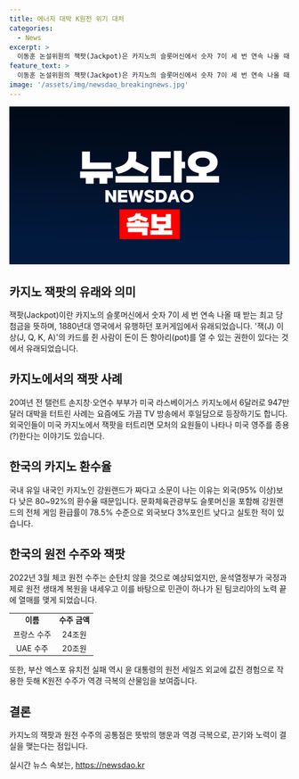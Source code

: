 ```yaml
---
title: 에너지 대박 K원전 위기 대처
categories:
  - News
excerpt: >
  이동훈 논설위원의 잭팟(Jackpot)은 카지노의 슬롯머신에서 숫자 7이 세 번 연속 나올 때 받는 최고 당첨금을 뜻한다. 잭(J) 이상(J, Q, K, A)의 카드를 쥔 사람이 돈이 든 항아리(pot)를 열 수 있는 권한이 있다. 외국인들이 미국 카지노에서 잭팟을 터트리면 모처의 요원들이 나타나 미국 영주를 종용한다. 국내 유일 내국인 카지노인 강원랜드의 게임 환급률이 외국보다 낮다는 실토도 있다. 윤석열정부의 체코 원전 수주와 한국형 원전 수출 성공은 이전의 탈원전 정책에 따른 5년 공백을 극복한 결과로 해석된다.
feature_text: >
  이동훈 논설위원의 잭팟(Jackpot)은 카지노의 슬롯머신에서 숫자 7이 세 번 연속 나올 때 받는 최고 당첨금을 뜻한다. 잭(J) 이상(J, Q, K, A)의 카드를 쥔 사람이 돈이 든 항아리(pot)를 열 수 있는 권한이 있다. 외국인들이 미국 카지노에서 잭팟을 터트리면 모처의 요원들이 나타나 미국 영주를 종용한다. 국내 유일 내국인 카지노인 강원랜드의 게임 환급률이 외국보다 낮다는 실토도 있다. 윤석열정부의 체코 원전 수주와 한국형 원전 수출 성공은 이전의 탈원전 정책에 따른 5년 공백을 극복한 결과로 해석된다.
image: '/assets/img/newsdao_breakingnews.jpg'
---
```


<p><img src="/assets/img/newsdao_breakingnews.jpg" alt="firstkoreanews 속보" /></p>

<h2 data-ke-size="size26">카지노 잭팟의 유래와 의미</h2>

<p data-ke-size="size16">잭팟(Jackpot)이란 카지노의 슬롯머신에서 숫자 7이 세 번 연속 나올 때 받는 최고 당첨금을 뜻하며, 1880년대 영국에서 유행하던 포커게임에서 유래되었습니다. '잭(J) 이상(J, Q, K, A)'의 카드를 쥔 사람이 돈이 든 항아리(pot)를 열 수 있는 권한이 있다는 것에서 유래되었습니다.</p>

<h2 data-ke-size="size24">카지노에서의 잭팟 사례</h2>

<p data-ke-size="size16">20여년 전 탤런트 손지창·오연수 부부가 미국 라스베이거스 카지노에서 6달러로 947만 달러 대박을 터트린 사례는 요즘에도 가끔 TV 방송에서 후일담으로 등장하기도 합니다. 외국인들이 미국 카지노에서 잭팟을 터트리면 모처의 요원들이 나타나 미국 영주를 종용(?)한다는 이야기도 있습니다.</p>

<h2 data-ke-size="size24">한국의 카지노 환수율</h2>

<p data-ke-size="size16">국내 유일 내국인 카지노인 강원랜드가 짜다고 소문이 나는 이유는 외국(95% 이상)보다 낮은 80~92%의 환수율 때문입니다. 문화체육관광부도 슬롯머신을 포함해 강원랜드의 전체 게임 환급률이 78.5% 수준으로 외국보다 3%포인트 낮다고 실토한 적이 있습니다.</p>

<h2 data-ke-size="size24">한국의 원전 수주와 잭팟</h2>

<p data-ke-size="size16">2022년 3월 체코 원전 수주는 순탄치 않을 것으로 예상되었지만, 윤석열정부가 국정과제로 원전 생태계 복원을 내세우고 이를 바탕으로 민관이 하나가 된 팀코리아의 노력 끝에 열매를 맺게 되었습니다.</p>

<table>
    <tr>
        <td style="text-align: center; height: 17px;"><b>이름</b></td>
        <td style="text-align: center; height: 17px;"><b>수주 금액</b></td>
    </tr>
    <tr>
        <td style="text-align: center; height: 17px;">프랑스 수주</td>
        <td style="text-align: center; height: 17px;">24조원</td>
    </tr>
    <tr>
        <td style="text-align: center; height: 17px;">UAE 수주</td>
        <td style="text-align: center; height: 17px;">20조원</td>
    </tr>
</table>

<p data-ke-size="size16">또한, 부산 엑스포 유치전 실패 역시 윤 대통령의 원전 세일즈 외교에 값진 경험으로 작용한 듯해 K원전 수주가 역경 극복의 산물임을 보여줍니다.</p>

<h2 data-ke-size="size24">결론</h2>

<p data-ke-size="size16">카지노의 잭팟과 원전 수주의 공통점은 뜻밖의 행운과 역경 극복으로, 끈기와 노력이 결실을 맺는다는 점입니다.</p>
실시간 뉴스 속보는, <a href="https://newsdao.kr" rel="dofollow">https://newsdao.kr</a>


